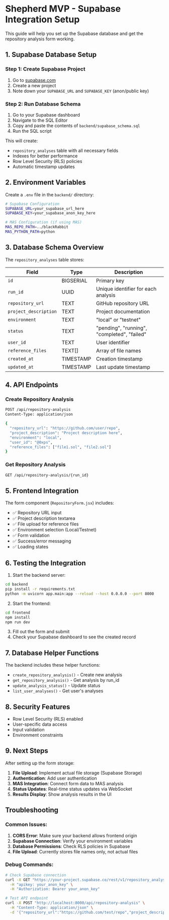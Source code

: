 # Shepherd MVP - Supabase Integration Setup

This guide will help you set up the Supabase database and get the repository analysis form working.

## 1. Supabase Database Setup

### Step 1: Create Supabase Project
1. Go to [supabase.com](https://supabase.com)
2. Create a new project
3. Note down your `SUPABASE_URL` and `SUPABASE_KEY` (anon/public key)

### Step 2: Run Database Schema
1. Go to your Supabase dashboard
2. Navigate to the SQL Editor
3. Copy and paste the contents of `backend/supabase_schema.sql`
4. Run the SQL script

This will create:
- `repository_analyses` table with all necessary fields
- Indexes for better performance
- Row Level Security (RLS) policies
- Automatic timestamp updates

## 2. Environment Variables

Create a `.env` file in the `backend/` directory:

```bash
# Supabase Configuration
SUPABASE_URL=your_supabase_url_here
SUPABASE_KEY=your_supabase_anon_key_here

# MAS Configuration (if using MAS)
MAS_REPO_PATH=../blackRabbit
MAS_PYTHON_PATH=python
```

## 3. Database Schema Overview

The `repository_analyses` table stores:

| Field | Type | Description |
|-------|------|-------------|
| `id` | BIGSERIAL | Primary key |
| `run_id` | UUID | Unique identifier for each analysis |
| `repository_url` | TEXT | GitHub repository URL |
| `project_description` | TEXT | Project documentation |
| `environment` | TEXT | "local" or "testnet" |
| `status` | TEXT | "pending", "running", "completed", "failed" |
| `user_id` | TEXT | User identifier |
| `reference_files` | TEXT[] | Array of file names |
| `created_at` | TIMESTAMP | Creation timestamp |
| `updated_at` | TIMESTAMP | Last update timestamp |

## 4. API Endpoints

### Create Repository Analysis
```bash
POST /api/repository-analysis
Content-Type: application/json

{
  "repository_url": "https://github.com/user/repo",
  "project_description": "Project description here",
  "environment": "local",
  "user_id": "@0xps",
  "reference_files": ["file1.sol", "file2.sol"]
}
```

### Get Repository Analysis
```bash
GET /api/repository-analysis/{run_id}
```

## 5. Frontend Integration

The form component (`RepositoryForm.jsx`) includes:
- ✅ Repository URL input
- ✅ Project description textarea
- ✅ File upload for reference files
- ✅ Environment selection (Local/Testnet)
- ✅ Form validation
- ✅ Success/error messaging
- ✅ Loading states

## 6. Testing the Integration

1. Start the backend server:
```bash
cd backend
pip install -r requirements.txt
python -m uvicorn app.main:app --reload --host 0.0.0.0 --port 8000
```

2. Start the frontend:
```bash
cd frontend
npm install
npm run dev
```

3. Fill out the form and submit
4. Check your Supabase dashboard to see the created record

## 7. Database Helper Functions

The backend includes these helper functions:

- `create_repository_analysis()` - Create new analysis
- `get_repository_analysis()` - Get analysis by run_id
- `update_analysis_status()` - Update status
- `list_user_analyses()` - Get user's analyses

## 8. Security Features

- Row Level Security (RLS) enabled
- User-specific data access
- Input validation
- Environment constraints

## 9. Next Steps

After setting up the form storage:

1. **File Upload**: Implement actual file storage (Supabase Storage)
2. **Authentication**: Add user authentication
3. **MAS Integration**: Connect form data to MAS analysis
4. **Status Updates**: Real-time status updates via WebSocket
5. **Results Display**: Show analysis results in the UI

## Troubleshooting

### Common Issues:

1. **CORS Error**: Make sure your backend allows frontend origin
2. **Supabase Connection**: Verify your environment variables
3. **Database Permissions**: Check RLS policies in Supabase
4. **File Upload**: Currently stores file names only, not actual files

### Debug Commands:

```bash
# Check Supabase connection
curl -X GET "https://your-project.supabase.co/rest/v1/repository_analyses" \
  -H "apikey: your_anon_key" \
  -H "Authorization: Bearer your_anon_key"

# Test API endpoint
curl -X POST "http://localhost:8000/api/repository-analysis" \
  -H "Content-Type: application/json" \
  -d '{"repository_url":"https://github.com/test/repo","project_description":"test","environment":"local"}'
``` 